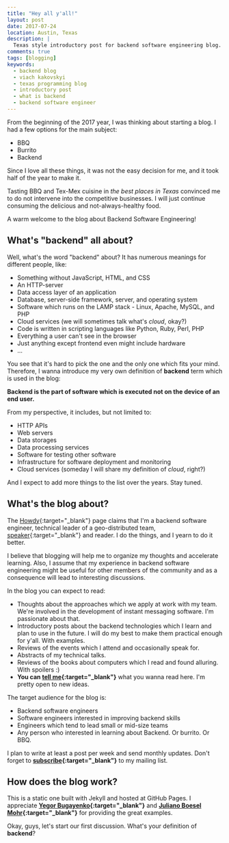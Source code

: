 ```yaml
---
title: "Hey all y'all!"
layout: post
date: 2017-07-24
location: Austin, Texas
description: |
  Texas style introductory post for backend software engineering blog. From Viach Kakovskyi.
comments: true
tags: [blogging]
keywords:
  - backend blog
  - viach kakovskyi
  - texas programming blog
  - introductory post
  - what is backend
  - backend software engineer
---
```


From the beginning of the 2017 year, I was thinking about starting a blog. I had a few options for the main subject:
- BBQ
- Burrito
- Backend

Since I love all these things, it was not the easy decision for me, and it took half of the year to make it.
<!--more-->
Tasting BBQ and Tex-Mex cuisine in _the best places in Texas_ convinced me to do not intervene into the competitive businesses. I will just continue consuming the delicious and not-always-healthy food.

A warm welcome to the blog about Backend Software Engineering!

What's "backend" all about?
-

Well, what's the word "backend" about? It has numerous meanings for different people, like:
- Something without JavaScript, HTML, and CSS
- An HTTP-server
- Data access layer of an application
- Database, server-side framework, server, and operating system
- Software which runs on the LAMP stack - Linux, Apache, MySQL, and PHP
- Cloud services (we will sometimes talk  what's _cloud_, okay?)
- Code is written in scripting languages like Python, Ruby, Perl, PHP
- Everything a user can't see in the browser
- Just anything except frontend even might include hardware
- ...

You see that it's hard to pick the one and the only one which fits your mind.
Therefore, I wanna introduce my very own definition of **backend** term which is used in the blog:

**Backend is the part of software which is executed not on the device of an end user.**

From my perspective, it includes, but not limited to:
- HTTP APIs
- Web servers
- Data storages
- Data processing services
- Software for testing other software
- Infrastructure for software deployment and monitoring
- Cloud services (someday I will share my definition of _cloud_, right?)

And I expect to add more things to the list over the years. Stay tuned.

What's the blog about?
-

The [Howdy](/about-me/){:target="_blank"} page claims that I'm a backend software engineer, technical leader of a geo-distributed team, [speaker](/talks){:target="_blank"} and reader. I do the things, and I yearn to do it better.

I believe that blogging will help me to organize my thoughts and accelerate learning. Also, I assume that my experience in backend software engineering might be useful for other members of the community and as a consequence will lead to interesting discussions.

In the blog you can expect to read:
- Thoughts about the approaches which we apply at work with my team. We're involved in the development of instant messaging software. I'm passionate about that.
- Introductory posts about the backend technologies which I learn and plan to use in the future. I will do my best to make them practical enough for y'all. With examples.
- Reviews of the events which I attend and occasionally speak for.
- Abstracts of my technical talks.
- Reviews of the books about computers which I read and found alluring. With spoilers :)
- **You can [tell me](/about-me#subscribe){:target="_blank"}** what you wanna read here. I'm pretty open to new ideas.

The target audience for the blog is:
- Backend software engineers
- Software engineers interested in improving backend skills
- Engineers which tend to lead small or mid-size teams
- Any person who interested in learning about Backend. Or burrito. Or BBQ.

I plan to write at least a post per week and send monthly updates. Don't forget to **[subscribe](/about-me#subscribe){:target="_blank"}** to my mailing list.

How does the blog work?
-

This is a static one built with Jekyll and hosted at GitHub Pages.
I appreciate **[Yegor Bugayenko](https://github.com/yegor256/blog){:target="_blank"}** and **[Juliano Boesel Mohr](https://github.com/juliaaano/juliaaano/){:target="_blank"}** for providing the great examples.

Okay, guys, let's start our first discussion. What's your definition of **backend**?
